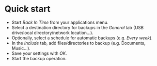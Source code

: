 <!--
SPDX-FileCopyrightText: © 2016 Germar Reitze

SPDX-License-Identifier: GPL-2.0-or-later

This file is part of the program "Back In Time" which is released under GNU
General Public License v2 (GPLv2).
See file/folder LICENSE or
go to <https://spdx.org/licenses/GPL-2.0-or-later.html>
-->
# Quick start

- Start *Back In Time* from your applications menu.
- Select a destination directory for backups in the *General* tab (USB drive/local directory/network location…).
- Optionally, select a schedule for automatic backups (e.g. *Every week*).
- In the *Include* tab, add files/directories to backup (e.g. Documents, Music…).
- Save your settings with *OK*.
- Start the backup operation.

